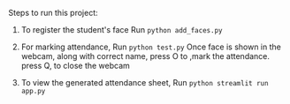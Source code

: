 Steps to run this project:
1. To register the student's face
   Run `python add_faces.py`

2. For marking attendance, 
   Run `python test.py`
   Once face is shown in the webcam, along with correct name, press O to ,mark the attendance.
   press Q, to close the webcam

3. To view the generated attendance sheet, 
   Run `python streamlit run app.py`

